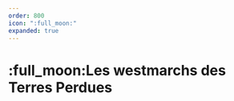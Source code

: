 ```yaml
---
order: 800
icon: ":full_moon:"
expanded: true
---
```


<style>
h1:before { content: ":full_moon:" }
</style> 


# Les westmarchs des Terres Perdues


